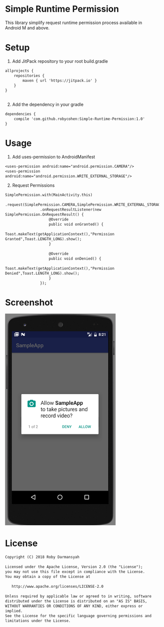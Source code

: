 # Simple Runtime Permission
This library simplify request runtime permission process available in Android M and above.

# Setup
1. Add JitPack repository to your root build.gradle
```
allprojects {
	repositories {
		maven { url 'https://jitpack.io' }
	}
}
  
```
2. Add the dependency in your gradle
```
dependencies {
	compile 'com.github.robycohen:Simple-Runtime-Permission:1.0'
}
```

# Usage
1. Add uses-permission to AndroidManifest
```
<uses-permission android:name="android.permission.CAMERA"/>
<uses-permission android:name="android.permission.WRITE_EXTERNAL_STORAGE"/>
```
2. Request Permissions
```
SimplePermission.with(MainActivity.this)
                .request(SimplePermission.CAMERA,SimplePermission.WRITE_EXTERNAL_STORAGE)
                .onRequestResultListener(new SimplePermission.OnRequestResult() {
                    @Override
                    public void onGranted() {
                        Toast.makeText(getApplicationContext(),"Permission Granted",Toast.LENGTH_LONG).show();
                    }

                    @Override
                    public void onDenied() {
                        Toast.makeText(getApplicationContext(),"Permission Denied",Toast.LENGTH_LONG).show();
                    }
                });
```

# Screenshot
![alt text](https://github.com/robycohen/Simple-Runtime-Permission/blob/master/preview.png)

# License
```
Copyright (C) 2018 Roby Darmansyah

Licensed under the Apache License, Version 2.0 (the "License");
you may not use this file except in compliance with the License.
You may obtain a copy of the License at

   http://www.apache.org/licenses/LICENSE-2.0

Unless required by applicable law or agreed to in writing, software
distributed under the License is distributed on an "AS IS" BASIS,
WITHOUT WARRANTIES OR CONDITIONS OF ANY KIND, either express or implied.
See the License for the specific language governing permissions and
limitations under the License.
```


